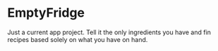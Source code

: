 # EmptyFridge
Just a current app project. Tell it the only ingredients you have and fin recipes based solely on what you have on hand. 
